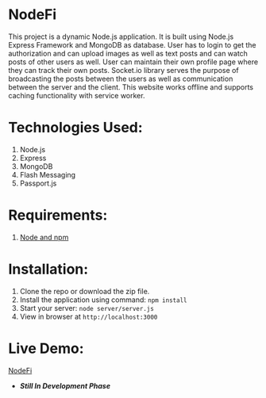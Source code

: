 # NodeFi

This project is a dynamic Node.js application. It is built using Node.js Express Framework and MongoDB as database. User has to login to get the authorization and can upload images as well as text posts and can watch posts of other users as well. User can maintain their own profile page where they can track their own posts. Socket.io library serves the purpose of broadcasting the posts between the users as well as communication between the server and the client. This website works offline and supports caching functionality with service worker.

# Technologies Used:

 1. Node.js
 2. Express
 3. MongoDB
 4. Flash Messaging
 5. Passport.js

# Requirements:

 1. [Node and npm](https://nodejs.org/en/)

# Installation:

 1. Clone the repo or download the zip file.
 2. Install the application using command: `npm install`
 3. Start your server: `node server/server.js`
 4. View in browser at `http://localhost:3000` 

# Live Demo:
[NodeFi](https://aqueous-lowlands-51174.herokuapp.com)


* ***Still In Development Phase***

